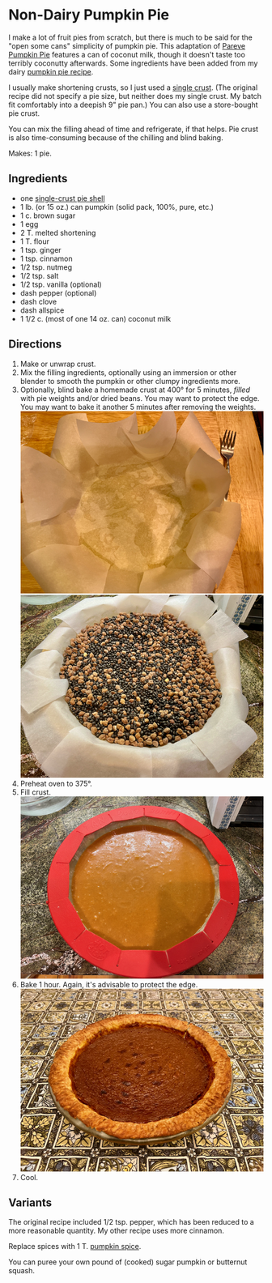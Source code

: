 [thanksgiving]: ../indices/thanksgiving.html
[photographed]: ../indices/photographed.html

# Non-Dairy Pumpkin Pie

I make a lot of fruit pies from scratch, but there is much to be said for the "open some cans" simplicity of pumpkin pie.  This adaptation of [Pareve Pumpkin Pie](https://jamiegeller.com/recipes/parve-pumpkin-pie/) features a can of coconut milk, though it doesn't taste too terribly coconutty afterwards.  Some ingredients have been added from my dairy [pumpkin pie recipe](../pie/pumpkin.md).

I usually make shortening crusts, so I just used a [single crust](../pie/crust.md).  (The original recipe did not specify a pie size, but neither does my single crust.  My batch fit comfortably into a deepish 9" pie pan.)  You can also use a store-bought pie crust.

You can mix the filling ahead of time and refrigerate, if that helps.  Pie crust is also time-consuming because of the chilling and blind baking.

Makes: 1 pie.

## Ingredients

* one [single-crust pie shell](../pie/crust.md)
* 1 lb. (or 15 oz.) can pumpkin (solid pack, 100%, pure, etc.)
* 1 c. brown sugar
* 1 egg
* 2 T. melted shortening
* 1 T. flour
* 1 tsp. ginger
* 1 tsp. cinnamon
* 1/2 tsp. nutmeg
* 1/2 tsp. salt
* 1/2 tsp. vanilla (optional)
* dash pepper (optional)
* dash clove
* dash allspice
* 1 1/2 c. (most of one 14 oz. can) coconut milk

## Directions

1. Make or unwrap crust.
2. Mix the filling ingredients, optionally using an immersion or other blender to smooth the pumpkin or other clumpy ingredients more.
3. Optionally, blind bake a homemade crust at 400° for 5 minutes, *filled* with pie weights and/or dried beans.  You may want to protect the edge.  You may want to bake it another 5 minutes after removing the weights.  ![pie crust lined with parchment paper](../images/pie_lined.png)  ![pie crust filled with ersatz weights](../images/pie_weighted.png)
4. Preheat oven to 375°.
5. Fill crust.  ![pie filled](../images/pie_filled.png)
6. Bake 1 hour.  Again, it's advisable to protect the edge.  ![pie baked](../images/pie_baked.png)
7. Cool.

## Variants

The original recipe included 1/2 tsp. pepper, which has been reduced to a more reasonable quantity.  My other recipe uses more cinnamon.

Replace spices with 1 T. [pumpkin spice](../appetizers/pumpkinSpice.md).

You can puree your own pound of (cooked) sugar pumpkin or butternut squash.

